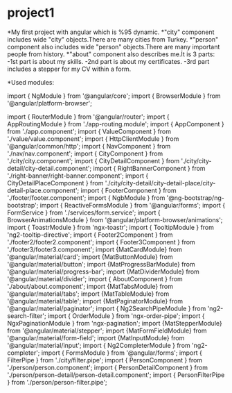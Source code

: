 # project1
*My first project with angular which is %95 dynamic.
*"city" component includes wide "city" objects.There are many cities from Turkey.
*"person" component also includes wide "person" objects.There are many important people from history.
*"about" component also describes me.İt is 3 parts:
-1st part is about my skills.
-2nd part is about my certificates.
-3rd part includes a stepper for my CV within a form.

*Used modules:

import { NgModule } from '@angular/core';
import { BrowserModule } from '@angular/platform-browser';

import { RouterModule } from '@angular/router';
import { AppRoutingModule } from './app-routing.module';
import { AppComponent } from './app.component';
import { ValueComponent } from './value/value.component';
import { HttpClientModule } from '@angular/common/http';
import { NavComponent } from './nav/nav.component';
import { CityComponent } from './city/city.component';
import { CityDetailComponent } from './city/city-detail/city-detail.component';
import { RightBannerComponent } from './right-banner/right-banner.component';
import { CityDetailPlaceComponent } from './city/city-detail/city-detail-place/city-detail-place.component';
import { FooterComponent } from './footer/footer.component';
import { NgbModule } from '@ng-bootstrap/ng-bootstrap';
import { ReactiveFormsModule } from '@angular/forms';
import { FormService } from './services/form.service';
import { BrowserAnimationsModule } from '@angular/platform-browser/animations';
import { ToastrModule } from 'ngx-toastr';
import { TooltipModule } from 'ng2-tooltip-directive';
import { Footer2Component } from './footer2/footer2.component';
import { Footer3Component } from './footer3/footer3.component';
import {MatCardModule} from '@angular/material/card'; 
import {MatButtonModule} from '@angular/material/button'; 
import {MatProgressBarModule} from '@angular/material/progress-bar'; 
import {MatDividerModule} from '@angular/material/divider';
import { AboutComponent } from './about/about.component'; 
import {MatTabsModule} from '@angular/material/tabs'; 
import {MatTableModule} from '@angular/material/table'; 
import {MatPaginatorModule} from '@angular/material/paginator';
import { Ng2SearchPipeModule } from 'ng2-search-filter';
import { OrderModule } from 'ngx-order-pipe';
import { NgxPaginationModule } from 'ngx-pagination';
import {MatStepperModule} from '@angular/material/stepper'; 
import {MatFormFieldModule} from '@angular/material/form-field'; 
import {MatInputModule} from '@angular/material/input'; 
import { Ng2CompleterModule } from 'ng2-completer';
import { FormsModule } from '@angular/forms';
import { FilterPipe } from './city/filter.pipe';
import { PersonComponent } from './person/person.component';
import { PersonDetailComponent } from './person/person-detail/person-detail.component';
import { PersonFilterPipe } from './person/person-filter.pipe';

